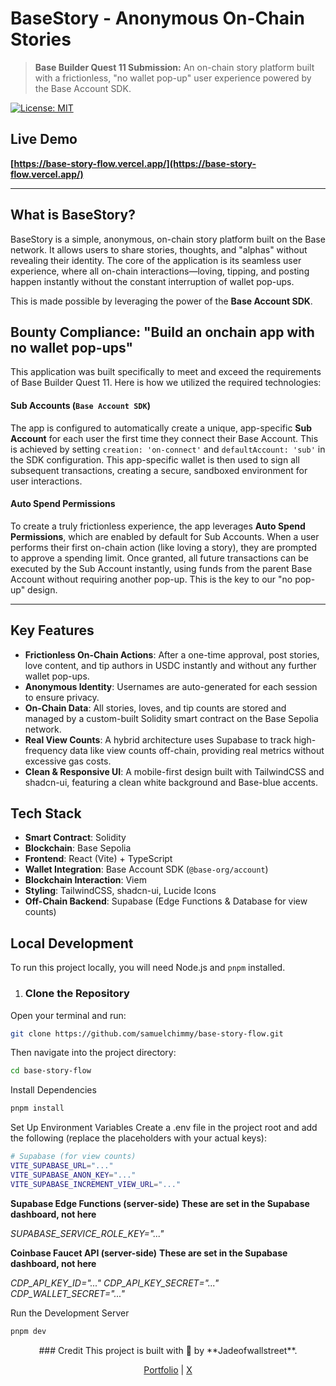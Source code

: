 # BaseStory - Anonymous On-Chain Stories

> **Base Builder Quest 11 Submission:** An on-chain story platform built with a frictionless, "no wallet pop-up" user experience powered by the Base Account SDK.

[![License: MIT](https://img.shields.io/badge/License-MIT-blue.svg)](https://opensource.org/licenses/MIT)

## Live Demo

**[https://base-story-flow.vercel.app/](https://base-story-flow.vercel.app/)**

---

## What is BaseStory?

BaseStory is a simple, anonymous, on-chain story platform built on the Base network. It allows users to share stories, thoughts, and "alphas" without revealing their identity. The core of the application is its seamless user experience, where all on-chain interactions—loving, tipping, and posting happen instantly without the constant interruption of wallet pop-ups.

This is made possible by leveraging the power of the **Base Account SDK**.

## Bounty Compliance: "Build an onchain app with no wallet pop-ups"

This application was built specifically to meet and exceed the requirements of Base Builder Quest 11. Here is how we utilized the required technologies:

#### **Sub Accounts (`Base Account SDK`)**
The app is configured to automatically create a unique, app-specific **Sub Account** for each user the first time they connect their Base Account. This is achieved by setting `creation: 'on-connect'` and `defaultAccount: 'sub'` in the SDK configuration. This app-specific wallet is then used to sign all subsequent transactions, creating a secure, sandboxed environment for user interactions.

#### **Auto Spend Permissions**
To create a truly frictionless experience, the app leverages **Auto Spend Permissions**, which are enabled by default for Sub Accounts. When a user performs their first on-chain action (like loving a story), they are prompted to approve a spending limit. Once granted, all future transactions can be executed by the Sub Account instantly, using funds from the parent Base Account without requiring another pop-up. This is the key to our "no pop-up" design.

---

## Key Features

*   **Frictionless On-Chain Actions**: After a one-time approval, post stories, love content, and tip authors in USDC instantly and without any further wallet pop-ups.
*   **Anonymous Identity**: Usernames are auto-generated for each session to ensure privacy.
*   **On-Chain Data**: All stories, loves, and tip counts are stored and managed by a custom-built Solidity smart contract on the Base Sepolia network.
*   **Real View Counts**: A hybrid architecture uses Supabase to track high-frequency data like view counts off-chain, providing real metrics without excessive gas costs.
*   **Clean & Responsive UI**: A mobile-first design built with TailwindCSS and shadcn-ui, featuring a clean white background and Base-blue accents.

## Tech Stack

*   **Smart Contract**: Solidity
*   **Blockchain**: Base Sepolia
*   **Frontend**: React (Vite) + TypeScript
*   **Wallet Integration**: Base Account SDK (`@base-org/account`)
*   **Blockchain Interaction**: Viem
*   **Styling**: TailwindCSS, shadcn-ui, Lucide Icons
*   **Off-Chain Backend**: Supabase (Edge Functions & Database for view counts)

## Local Development

To run this project locally, you will need Node.js and `pnpm` installed.

1.  ### Clone the Repository

Open your terminal and run:

```bash
git clone https://github.com/samuelchimmy/base-story-flow.git
```

Then navigate into the project directory:

```bash
cd base-story-flow
```

Install Dependencies

```bash
pnpm install
```

Set Up Environment Variables
Create a .env file in the project root and add the following (replace the placeholders with your actual keys):

```bash
# Supabase (for view counts)
VITE_SUPABASE_URL="..."
VITE_SUPABASE_ANON_KEY="..."
VITE_SUPABASE_INCREMENT_VIEW_URL="..."
```

**Supabase Edge Functions (server-side)**
**These are set in the Supabase dashboard, not here**

*SUPABASE_SERVICE_ROLE_KEY="..."*
    
**Coinbase Faucet API (server-side)**
**These are set in the Supabase dashboard, not here**

*CDP_API_KEY_ID="..."*
*CDP_API_KEY_SECRET="..."*
*CDP_WALLET_SECRET="..."*

Run the Development Server


```bash
pnpm dev
```


<div align="center">
### Credit
This project is built with 💙 by **Jadeofwallstreet**.
    
[Portfolio](https://www.0xnotes.lol/) | [X](https://x.com/MetisCharter)
</div>
